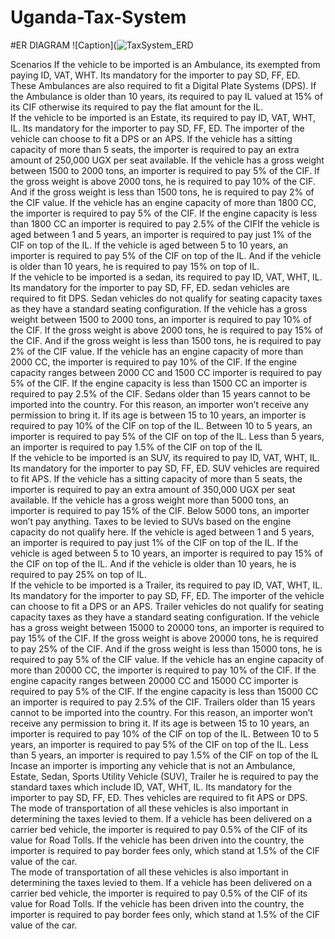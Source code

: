 # Uganda-Tax-System  
#ER DIAGRAM
![Caption](![TaxSystem_ERD](https://github.com/Fahad-k-007/Uganda-Tax-System/assets/173901142/ab0b5a20-b5a8-4520-bc03-d52041c279ac)

Scenarios
If the vehicle to be imported is an Ambulance, its exempted from paying ID, VAT, WHT. Its mandatory for the importer to pay SD, FF, ED. These Ambulances are also required to fit a Digital Plate Systems (DPS). If the Ambulance is older than 10 years, its required to pay IL valued at 15% of its CIF otherwise its required to pay the flat amount for the IL.  
If the vehicle to be imported is an Estate, its required to pay ID, VAT, WHT, IL. Its mandatory for the importer to pay SD, FF, ED. The importer of the vehicle can choose to fit a DPS or an APS. If the vehicle has a sitting capacity of more than 5 seats, the importer is required to pay an extra amount of 250,000 UGX per seat available. If the vehicle has a gross weight between 1500 to 2000 tons, an importer is required to pay 5% of the CIF. If the gross weight is above 2000 tons, he is required to pay 10% of the CIF. And if the gross weight is less than 1500 tons, he is required to pay 2% of the CIF value. If the vehicle has an engine capacity of more than 1800 CC, the importer is required to pay 5% of the CIF. If the engine capacity is less than 1800 CC an importer is required to pay 2.5% of the CIFIf the vehicle is aged between 1 and 5 years, an importer is required to pay just 1% of the CIF on top of the IL. If the vehicle is aged between 5 to 10 years, an importer is required to pay 5% of the CIF on top of the IL. And if the vehicle is older than 10 years, he is required to pay 15% on top of IL.  
If the vehicle to be imported is a sedan, its required to pay ID, VAT, WHT, IL. Its mandatory for the importer to pay SD, FF, ED. sedan vehicles are required to fit DPS. Sedan vehicles do not qualify for seating capacity taxes as they have a standard seating configuration. If the vehicle has a gross weight between 1500 to 2000 tons, an importer is required to pay 10% of the CIF. If the gross weight is above 2000 tons, he is required to pay 15% of the CIF. And if the gross weight is less than 1500 tons, he is required to pay 2% of the CIF value. If the vehicle has an engine capacity of more than 2000 CC, the importer is required to pay 10% of the CIF. If the engine capacity ranges between 2000 CC and 1500 CC importer is required to pay 5% of the CIF. If the engine capacity is less than 1500 CC an importer is required to pay 2.5% of the CIF. Sedans older than 15 years cannot to be imported into the country. For this reason, an importer won’t receive any permission to bring it. If its age is between 15 to 10 years, an importer is required to pay 10% of the CIF on top of the IL. Between 10 to 5 years, an importer is required to pay 5% of the CIF on top of the IL. Less than 5 years, an importer is required to pay 1.5% of the CIF on top of the IL  
If the vehicle to be imported is an SUV, its required to pay ID, VAT, WHT, IL. Its mandatory for the importer to pay SD, FF, ED. SUV vehicles are required to fit APS. If the vehicle has a sitting capacity of more than 5 seats, the importer is required to pay an extra amount of 350,000 UGX per seat available. If the vehicle has a gross weight more than 5000 tons, an importer is required to pay 15% of the CIF. Below 5000 tons, an importer won’t pay anything. Taxes to be levied to SUVs based on the engine capacity do not qualify here. If the vehicle is aged between 1 and 5 years, an importer is required to pay just 1% of the CIF on top of the IL. If the vehicle is aged between 5 to 10 years, an importer is required to pay 15% of the CIF on top of the IL. And if the vehicle is older than 10 years, he is required to pay 25% on top of IL.  
If the vehicle to be imported is a Trailer, its required to pay ID, VAT, WHT, IL. Its mandatory for the importer to pay SD, FF, ED. The importer of the vehicle can choose to fit a DPS or an APS. Trailer vehicles do not qualify for seating capacity taxes as they have a standard seating configuration. If the vehicle has a gross weight between 15000 to 20000 tons, an importer is required to pay 15% of the CIF. If the gross weight is above 20000 tons, he is required to pay 25% of the CIF. And if the gross weight is less than 15000 tons, he is required to pay 5% of the CIF value. If the vehicle has an engine capacity of more than 20000 CC, the importer is required to pay 10% of the CIF. If the engine capacity ranges between 20000 CC and 15000 CC importer is required to pay 5% of the CIF. If the engine capacity is less than 15000 CC an importer is required to pay 2.5% of the CIF. Trailers older than 15 years cannot to be imported into the country. For this reason, an importer won’t receive any permission to bring it. If its age is between 15 to 10 years, an importer is required to pay 10% of the CIF on top of the IL. Between 10 to 5 years, an importer is required to pay 5% of the CIF on top of the IL. Less than 5 years, an importer is required to pay 1.5% of the CIF on top of the IL  
Incase an importer is importing any vehicle that is not an Ambulance, Estate, Sedan, Sports Utility Vehicle (SUV), Trailer he is required to pay the standard taxes which include ID, VAT, WHT, IL. Its mandatory for the importer to pay SD, FF, ED. Thes vehicles are required to fit APS or DPS.  
The mode of transportation of all these vehicles is also important in determining the taxes levied to them. If a vehicle has been delivered on a carrier bed vehicle, the importer is required to pay 0.5% of the CIF of its value for Road Tolls. If the vehicle has been driven into the country, the importer is required to pay border fees only, which stand at 1.5% of the CIF value of the car.  
The mode of transportation of all these vehicles is also important in determining the taxes levied to them. If a vehicle has been delivered on a carrier bed vehicle, the importer is required to pay 0.5% of the CIF of its value for Road Tolls.
If the vehicle has been driven into the country, the importer is required to pay border fees only, which stand at 1.5% of the CIF value of the car.  
